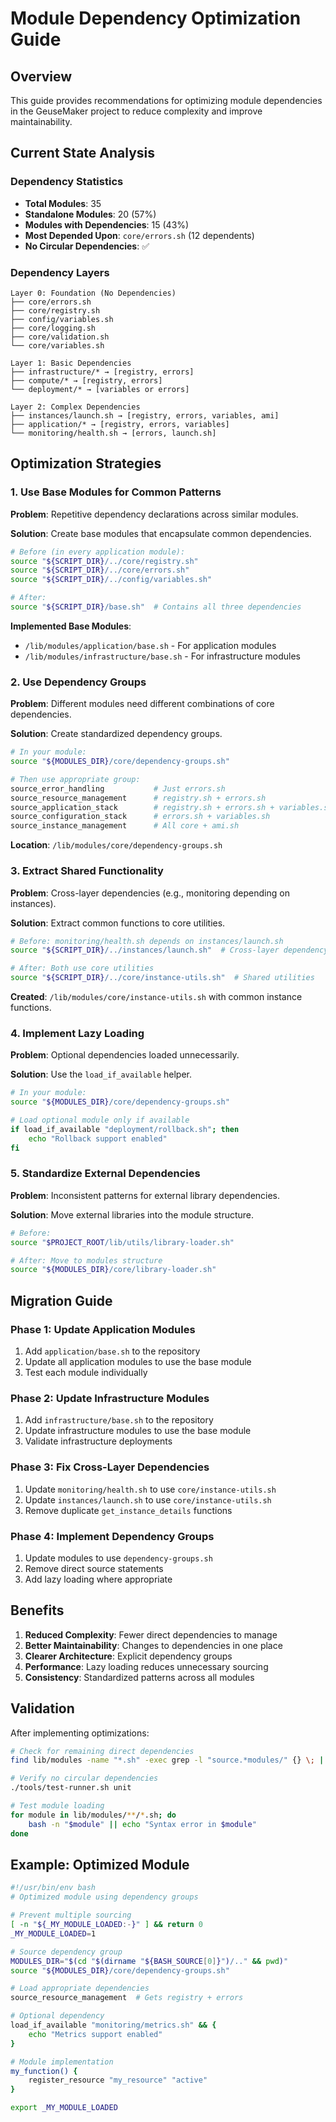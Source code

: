# Module Dependency Optimization Guide

## Overview

This guide provides recommendations for optimizing module dependencies in the GeuseMaker project to reduce complexity and improve maintainability.

## Current State Analysis

### Dependency Statistics
- **Total Modules**: 35
- **Standalone Modules**: 20 (57%)
- **Modules with Dependencies**: 15 (43%)
- **Most Depended Upon**: `core/errors.sh` (12 dependents)
- **No Circular Dependencies**: ✅

### Dependency Layers
```
Layer 0: Foundation (No Dependencies)
├── core/errors.sh
├── core/registry.sh
├── config/variables.sh
├── core/logging.sh
├── core/validation.sh
└── core/variables.sh

Layer 1: Basic Dependencies
├── infrastructure/* → [registry, errors]
├── compute/* → [registry, errors]
└── deployment/* → [variables or errors]

Layer 2: Complex Dependencies
├── instances/launch.sh → [registry, errors, variables, ami]
├── application/* → [registry, errors, variables]
└── monitoring/health.sh → [errors, launch.sh]
```

## Optimization Strategies

### 1. Use Base Modules for Common Patterns

**Problem**: Repetitive dependency declarations across similar modules.

**Solution**: Create base modules that encapsulate common dependencies.

```bash
# Before (in every application module):
source "${SCRIPT_DIR}/../core/registry.sh"
source "${SCRIPT_DIR}/../core/errors.sh"
source "${SCRIPT_DIR}/../config/variables.sh"

# After:
source "${SCRIPT_DIR}/base.sh"  # Contains all three dependencies
```

**Implemented Base Modules**:
- `/lib/modules/application/base.sh` - For application modules
- `/lib/modules/infrastructure/base.sh` - For infrastructure modules

### 2. Use Dependency Groups

**Problem**: Different modules need different combinations of core dependencies.

**Solution**: Create standardized dependency groups.

```bash
# In your module:
source "${MODULES_DIR}/core/dependency-groups.sh"

# Then use appropriate group:
source_error_handling           # Just errors.sh
source_resource_management      # registry.sh + errors.sh
source_application_stack        # registry.sh + errors.sh + variables.sh
source_configuration_stack      # errors.sh + variables.sh
source_instance_management      # All core + ami.sh
```

**Location**: `/lib/modules/core/dependency-groups.sh`

### 3. Extract Shared Functionality

**Problem**: Cross-layer dependencies (e.g., monitoring depending on instances).

**Solution**: Extract common functions to core utilities.

```bash
# Before: monitoring/health.sh depends on instances/launch.sh
source "${SCRIPT_DIR}/../instances/launch.sh"  # Cross-layer dependency

# After: Both use core utilities
source "${SCRIPT_DIR}/../core/instance-utils.sh"  # Shared utilities
```

**Created**: `/lib/modules/core/instance-utils.sh` with common instance functions.

### 4. Implement Lazy Loading

**Problem**: Optional dependencies loaded unnecessarily.

**Solution**: Use the `load_if_available` helper.

```bash
# In your module:
source "${MODULES_DIR}/core/dependency-groups.sh"

# Load optional module only if available
if load_if_available "deployment/rollback.sh"; then
    echo "Rollback support enabled"
fi
```

### 5. Standardize External Dependencies

**Problem**: Inconsistent patterns for external library dependencies.

**Solution**: Move external libraries into the module structure.

```bash
# Before:
source "$PROJECT_ROOT/lib/utils/library-loader.sh"

# After: Move to modules structure
source "${MODULES_DIR}/core/library-loader.sh"
```

## Migration Guide

### Phase 1: Update Application Modules
1. Add `application/base.sh` to the repository
2. Update all application modules to use the base module
3. Test each module individually

### Phase 2: Update Infrastructure Modules
1. Add `infrastructure/base.sh` to the repository
2. Update infrastructure modules to use the base module
3. Validate infrastructure deployments

### Phase 3: Fix Cross-Layer Dependencies
1. Update `monitoring/health.sh` to use `core/instance-utils.sh`
2. Update `instances/launch.sh` to use `core/instance-utils.sh`
3. Remove duplicate `get_instance_details` functions

### Phase 4: Implement Dependency Groups
1. Update modules to use `dependency-groups.sh`
2. Remove direct source statements
3. Add lazy loading where appropriate

## Benefits

1. **Reduced Complexity**: Fewer direct dependencies to manage
2. **Better Maintainability**: Changes to dependencies in one place
3. **Clearer Architecture**: Explicit dependency groups
4. **Performance**: Lazy loading reduces unnecessary sourcing
5. **Consistency**: Standardized patterns across all modules

## Validation

After implementing optimizations:

```bash
# Check for remaining direct dependencies
find lib/modules -name "*.sh" -exec grep -l "source.*modules/" {} \; | wc -l

# Verify no circular dependencies
./tools/test-runner.sh unit

# Test module loading
for module in lib/modules/**/*.sh; do
    bash -n "$module" || echo "Syntax error in $module"
done
```

## Example: Optimized Module

```bash
#!/usr/bin/env bash
# Optimized module using dependency groups

# Prevent multiple sourcing
[ -n "${_MY_MODULE_LOADED:-}" ] && return 0
_MY_MODULE_LOADED=1

# Source dependency group
MODULES_DIR="$(cd "$(dirname "${BASH_SOURCE[0]}")/.." && pwd)"
source "${MODULES_DIR}/core/dependency-groups.sh"

# Load appropriate dependencies
source_resource_management  # Gets registry + errors

# Optional dependency
load_if_available "monitoring/metrics.sh" && {
    echo "Metrics support enabled"
}

# Module implementation
my_function() {
    register_resource "my_resource" "active"
}

export _MY_MODULE_LOADED
```